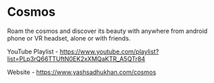 # Cosmos
Roam the cosmos and discover its beauty with anywhere from android phone or VR headset, alone or with friends.

YouTube Playlist - https://www.youtube.com/playlist?list=PLp3rQ66TTUftN0EK2xXMQaKTR_A5QTr84

Website -          https://www.yashsadhukhan.com/cosmos
